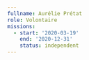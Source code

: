 ```yaml
---
fullname: Aurélie Prétat
role: Volontaire 
missions:
  - start: '2020-03-19'
    end: '2020-12-31'
    status: independent 
---
```

